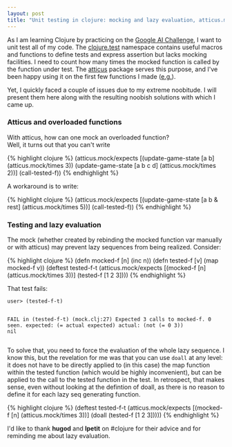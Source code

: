 ```yaml
---
layout: post
title: "Unit testing in clojure: mocking and lazy evaluation, atticus.mock and overloaded functions"
---
```


As I am learning Clojure by practicing on the [Google AI Challenge][1], I want to unit test all of my code. The [clojure.test][2] namespace contains useful macros and functions to define tests and express assertion but lacks mocking facilities.
I need to count how many times the mocked function is called by the function under test. The [atticus][3] package serves this purpose, and I've been happy using it on the first few functions I made ([e.g.][4]).

Yet, I quickly faced a couple of issues due to my extreme noobitude. I will present them here along with the resulting noobish solutions with which I came up.

### Atticus and overloaded functions

  
With atticus, how can one mock an overloaded function?  
Well, it turns out that you can't write
  
{% highlight clojure %}
(atticus.mock/expects
   [(update-game-state [a b] (atticus.mock/times 3))
    (update-game-state [a b c d] (atticus.mock/times 2))]
   (call-tested-f))
{% endhighlight %}

A workaround is to write:

{% highlight clojure %}
(atticus.mock/expects
   [(update-game-state [a b & rest] (atticus.mock/times 5))]
   (call-tested-f))
{% endhighlight %}

### Testing and lazy evaluation

  
The mock (whether created by rebinding the mocked function var manually or with atticus) may prevent lazy sequences from being realized. Consider:

{% highlight clojure %}
(defn mocked-f [n] (inc n))
(defn tested-f [v] (map mocked-f v))
(deftest tested-f-t
  (atticus.mock/expects
   [(mocked-f [n] (atticus.mock/times 3))]
   (tested-f [1 2 3])))
{% endhighlight %}

That test fails:

<div class="highlight"><pre><code>user> (tested-f-t)
 
FAIL in (tested-f-t) (mock.clj:27)
Expected 3 calls to mocked-f. 0 seen.
expected: (= actual expected)
  actual: (not (= 0 3))
nil</code></pre></div>
  
To solve that, you need to force the evaluation of the whole lazy sequence. I know this, but the revelation for me was that you can use `doall` at any level: it does not have to be directly applied to (in this case) the map function within the tested function (which would be highly inconvenient), but can be applied to the call to the tested function in the test. In retrospect, that makes sense, even without looking at the defintion of doall, as there is no reason to define it for each lazy seq generating function.

{% highlight clojure %}
(deftest tested-f-t
  (atticus.mock/expects
   [(mocked-f [n] (atticus.mock/times 3))]
   (doall (tested-f [1 2 3]))))
{% endhighlight %}
  
I'd like to thank **hugod** and **lpetit** on #clojure for their advice and for reminding me about lazy evaluation.

 [1]: http://ai-contest.com/
 [2]: http://richhickey.github.com/clojure/clojure.test-api.html
 [3]: https://github.com/hugoduncan/atticus
 [4]: https://github.com/agravier/mercure/blob/master/test/mercure/test/core.clj#L73  
